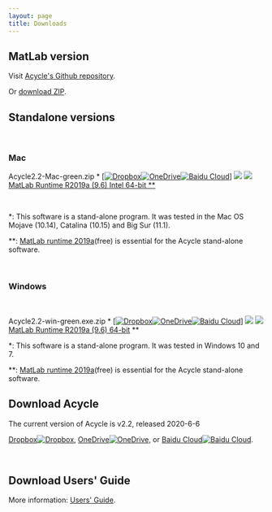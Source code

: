 ```yaml
---
layout: page
title: Downloads
--- 
```

<section id ="matlab">
        <h2>MatLab version</h2>
        <p> Visit <a href ="https://github.com/mingsongli/acycle"> Acycle's Github repository</a>.</p>
        <p> Or <a href ="https://github.com/mingsongli/acycle/archive/master.zip"> download ZIP</a>.</p>
        
</section>
<section id ="standalone">
        <h2>Standalone versions</h2>
        <br />
        <h3> Mac</h3>
        <p>Acycle2.2-Mac-green.zip * [<a href ="https://www.dropbox.com/sh/t53vjs539gmixnm/AAC0BqTR0U5xghKwuVc1Iwbma?dl=0"><img src="https://img.icons8.com/color/48/000000/dropbox.png" alt= "Dropbox" class="rounded"></a><a href ="https://1drv.ms/u/s!AuOnvtrY8aRzhG17NCoXG14eOVIS"><img src="https://img.icons8.com/color/48/000000/skydrive.png" alt= "OneDrive" class="rounded"></a><a href ="https://pan.baidu.com/s/14-xRzV_-BBrE6XfyR_71Nw"><img src="https://img.icons8.com/material/24/000000/baidu-cloud.png" alt= "Baidu Cloud" class="rounded"></a>] <img src="https://img.icons8.com/material/24/000000/xbox-cross.png"/> <a href ="https://ssd.mathworks.com/supportfiles/downloads/R2019a/Release/9/deployment_files/installer/complete/maci64/MATLAB_Runtime_R2019a_Update_9_maci64.dmg.zip"> <img src="https://img.icons8.com/fluent/48/000000/matlab.png"/> MatLab Runtime R2019a (9.6) Intel 64-bit **</a></p>
        <br />
        <p>*: This software is a stand-alone program. It was tested in the Mac OS Mojave (10.14), Catalina (10.15) and Big Sur (11.1).</p> <p>**: <a href ="https://www.mathworks.com/products/compiler/matlab-runtime.html"> MatLab runtime 2019a</a>(free) is essential for the Acycle stand-alone software.</p>
        <br />
        <h3> Windows</h3>
        <br />
        <p>Acycle2.2-win-green.exe.zip * [<a href ="https://www.dropbox.com/sh/t53vjs539gmixnm/AAC0BqTR0U5xghKwuVc1Iwbma?dl=0"><img src="https://img.icons8.com/color/48/000000/dropbox.png" alt= "Dropbox" class="rounded"></a><a href ="https://1drv.ms/u/s!AuOnvtrY8aRzhG17NCoXG14eOVIS"><img src="https://img.icons8.com/color/48/000000/skydrive.png" alt= "OneDrive" class="rounded"></a><a href ="https://pan.baidu.com/s/14-xRzV_-BBrE6XfyR_71Nw"><img src="https://img.icons8.com/material/24/000000/baidu-cloud.png" alt= "Baidu Cloud" class="rounded"></a>] <img src="https://img.icons8.com/material/24/000000/xbox-cross.png"/> <a href ="https://ssd.mathworks.com/supportfiles/downloads/R2019a/Release/9/deployment_files/installer/complete/win64/MATLAB_Runtime_R2019a_Update_9_win64.zip"> <img src="https://img.icons8.com/fluent/48/000000/matlab.png"/> MatLab Runtime R2019a (9.6) 64-bit</a> **</p>
        <p>*: This software is a stand-alone program. It was tested in Windows 10 and 7.</p>
        <p>**: <a href ="https://www.mathworks.com/products/compiler/matlab-runtime.html"> MatLab runtime 2019a</a>(free) is essential for the Acycle stand-alone software.</p>
</section>
<section id ="download">
        <h2>Download Acycle</h2>
        <p>The current version of Acycle is v2.2, released 2020-6-6 </p>
        <p><a href ="https://www.dropbox.com/sh/t53vjs539gmixnm/AAC0BqTR0U5xghKwuVc1Iwbma?dl=0"> Dropbox<img src="https://img.icons8.com/color/48/000000/dropbox.png" alt= "Dropbox" class="rounded"></a>, <a href ="https://1drv.ms/u/s!AuOnvtrY8aRzhG17NCoXG14eOVIS"> OneDrive<img src="https://img.icons8.com/color/48/000000/skydrive.png" alt= "OneDrive" class="rounded"></a>, or <a href ="https://pan.baidu.com/s/14-xRzV_-BBrE6XfyR_71Nw"> Baidu Cloud<img src="https://img.icons8.com/material/24/000000/baidu-cloud.png" alt= "Baidu Cloud" class="rounded"></a>. </p>
        <br />
        <h2>Download Users' Guide</h2>
        <p>More information: <a href="/docs/Acycle_Users_Guide.pdf">Users' Guide</a>.</p>
</section>
